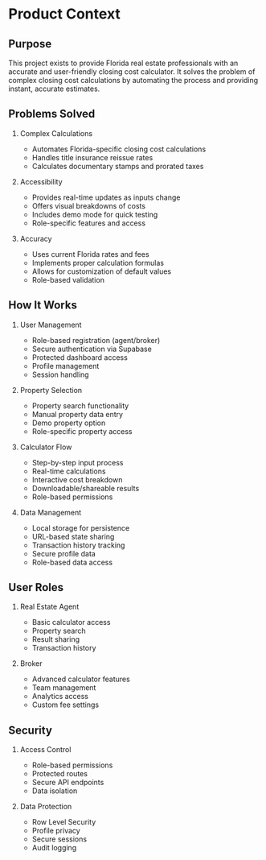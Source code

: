 # Product Context

## Purpose
This project exists to provide Florida real estate professionals with an accurate and user-friendly closing cost calculator. It solves the problem of complex closing cost calculations by automating the process and providing instant, accurate estimates.

## Problems Solved
1. Complex Calculations
   - Automates Florida-specific closing cost calculations
   - Handles title insurance reissue rates
   - Calculates documentary stamps and prorated taxes

2. Accessibility
   - Provides real-time updates as inputs change
   - Offers visual breakdowns of costs
   - Includes demo mode for quick testing
   - Role-specific features and access

3. Accuracy
   - Uses current Florida rates and fees
   - Implements proper calculation formulas
   - Allows for customization of default values
   - Role-based validation

## How It Works
1. User Management
   - Role-based registration (agent/broker)
   - Secure authentication via Supabase
   - Protected dashboard access
   - Profile management
   - Session handling

2. Property Selection
   - Property search functionality
   - Manual property data entry
   - Demo property option
   - Role-specific property access

3. Calculator Flow
   - Step-by-step input process
   - Real-time calculations
   - Interactive cost breakdown
   - Downloadable/shareable results
   - Role-based permissions

4. Data Management
   - Local storage for persistence
   - URL-based state sharing
   - Transaction history tracking
   - Secure profile data
   - Role-based data access

## User Roles
1. Real Estate Agent
   - Basic calculator access
   - Property search
   - Result sharing
   - Transaction history

2. Broker
   - Advanced calculator features
   - Team management
   - Analytics access
   - Custom fee settings

## Security
1. Access Control
   - Role-based permissions
   - Protected routes
   - Secure API endpoints
   - Data isolation

2. Data Protection
   - Row Level Security
   - Profile privacy
   - Secure sessions
   - Audit logging